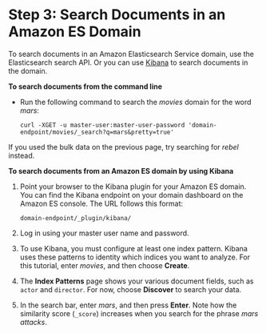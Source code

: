 # Step 3: Search Documents in an Amazon ES Domain<a name="es-gsg-search"></a>

To search documents in an Amazon Elasticsearch Service domain, use the Elasticsearch search API\. Or you can use [Kibana](es-kibana.md#es-managedomains-kibana) to search documents in the domain\.

**To search documents from the command line**
+ Run the following command to search the *movies* domain for the word *mars*:

  ```
  curl -XGET -u master-user:master-user-password 'domain-endpoint/movies/_search?q=mars&pretty=true'
  ```

If you used the bulk data on the previous page, try searching for *rebel* instead\.

**To search documents from an Amazon ES domain by using Kibana**

1. Point your browser to the Kibana plugin for your Amazon ES domain\. You can find the Kibana endpoint on your domain dashboard on the Amazon ES console\. The URL follows this format:

   ```
   domain-endpoint/_plugin/kibana/
   ```

1. Log in using your master user name and password\.

1. To use Kibana, you must configure at least one index pattern\. Kibana uses these patterns to identity which indices you want to analyze\. For this tutorial, enter *movies*, and then choose **Create**\.

1. The **Index Patterns** page shows your various document fields, such as `actor` and `director`\. For now, choose **Discover** to search your data\.

1. In the search bar, enter *mars*, and then press **Enter**\. Note how the similarity score \(`_score`\) increases when you search for the phrase *mars attacks*\.